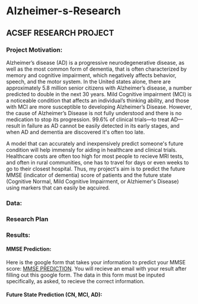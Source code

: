 # Alzheimer-s-Research
## ACSEF RESEARCH PROJECT 

### Project Motivation: 

Alzheimer’s disease (AD) is a progressive neurodegenerative disease, as well as the most common form of dementia, that is often characterized by memory and cognitive impairment, which negatively affects behavior, speech, and the motor system. In the United states alone, there are approximately 5.8 million senior citizens with Alzheimer’s disease, a number predicted to double in the next 30 years. Mild Cognitive impairment (MCI) is a noticeable condition that affects an individual’s thinking ability, and those with MCI are more susceptible to developing Alzheimer’s Disease. However, the cause of Alzheimer’s Disease is not fully understood and there is no medication to stop its progression. 99.6% of clinical trials—to treat AD—result in failure as AD cannot be easily detected in its early stages, and when AD and dementia are discovered it's often too late. 

A model that can accurately and inexpensively predict someone's future condition will help immensly for aiding in healthcare and clinical trials. Healthcare costs are often too high for most people to recieve MRI tests, and often in rural communities, one has to travel for days or even weeks to go to their closest hospital. Thus, my project's aim is to predict the future MMSE (indicator of dementia) score of patients and the future state (Cognitive Normal, Mild Cognitive Impairment, or Alzhiemer's Disease) using markers that can easily be aqcuired. 

### Data:


### Research Plan


### Results: 

#### MMSE Prediction: 

Here is the google form that takes your information to predict your MMSE score: [MMSE PREDICTION](https://docs.google.com/forms/d/e/1FAIpQLSfKuRvqtKkMWoycQKUdDfc7HM-Ni73XON573PxgY9RiNIYidw/viewform?vc=0&c=0&w=1&flr=0). You will recieve an email with your result after filling out this google form. The data in this form must be inputed specifically, as asked, to recieve the correct information. 

#### Future State Prediction (CN, MCI, AD): 
